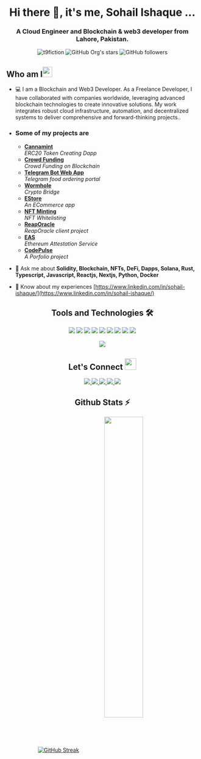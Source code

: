 <h1 align="center">Hi there 👋, it's me, Sohail Ishaque ...</h1>

<h3 align="center">A Cloud Engineer and Blockchain & web3 developer from Lahore, Pakistan.</h3>

<div align="center">
      <img src="https://komarev.com/ghpvc/?username=t9fiction&label=Profile%20views&color=0e75b6&style=flat" alt="t9fiction" />
      <img alt="GitHub Org's stars" src="https://img.shields.io/github/stars/t9fiction?style=social"> 
      <img alt="GitHub followers" src="https://img.shields.io/github/followers/t9fiction?style=social">
</div>

<h2 align="left">Who am I<img src="https://media.giphy.com/media/pDh3IDoUswmZrqdRip/giphy.gif" height="27px" width="25px"></h2>

- 💻 I am a Blockchain and Web3 Developer. As a Freelance Developer, I have collaborated with companies worldwide, leveraging advanced blockchain technologies to create innovative solutions. My work integrates robust cloud infrastructure, automation, and decentralized systems to deliver comprehensive and forward-thinking projects..

- <h3>Some of my projects are</h3>
      <ul>
        <li><a href="https://cannamint.app/"><b>Cannamint</b></a><br/><i>ERC20 Token Creating Dapp</i></li>
        <li><a href="https://crowdfunding-eight-zeta.vercel.app/"><b>Crowd Funding</b></a><br/><i>Crowd Funding on Blockchain</i></li>
        <li><a href="https://t.me/burger22zone_bot/burger"><b>Telegram Bot Web App</b></a><br/><i>Telegram food ordering portal</i></li>
        <li><a href="https://wormhole-test.vercel.app/"><b>Wormhole</b></a><br/><i>Crypto Bridge</i></li>
        <li><a href="https://estore-five-xi.vercel.app/"><b>EStore</b></a><br/><i>An ECommerce app</i></li>
        <li><a href="https://whitelisting-app.vercel.app/"><b>NFT Minting</b></a><br/><i>NFT Whitelisting</i></li>
        <li><a href="https://reap-testapp.vercel.app/"><b>ReapOracle</b></a><br/><i>ReapOracle client project</i></li>
        <li><a href="https://webapp-six-pi.vercel.app/"><b>EAS</b></a><br/><i>Ethereum Attestation Service</i></li>
        <li><a href="https://codepulse360.vercel.app/"><b>CodePulse</b></a><br/><i>A Porfolio project</i></li>
      </ul>

- 💬 Ask me about **Solidity, Blockchain, NFTs, DeFi, Dapps, Solana, Rust, Typescript, Javascript, Reactjs, Nextjs, Python, Docker**
- 📄 Know about my experiences [https://www.linkedin.com/in/sohail-ishaque/](https://www.linkedin.com/in/sohail-ishaque/)

<h2 align="center">Tools and Technologies 🛠</h2>
<div align="center">
  <img src="https://img.shields.io/badge/Blockchain-121D33?style=for-the-badge&logo=blockchain&logoColor=white" />
  <img src="https://img.shields.io/badge/Solidity-363636?style=for-the-badge&logo=solidity&logoColor=white" />
  <img src="https://img.shields.io/badge/Rust-000000?style=for-the-badge&logo=rust&logoColor=white" />
  <img src="https://img.shields.io/badge/Docker-2496ED?style=for-the-badge&logo=docker&logoColor=white" />
  <img src="https://img.shields.io/badge/Python-3776AB?style=for-the-badge&logo=python&logoColor=white" />
  <img src="https://img.shields.io/badge/Next.js-000000?style=for-the-badge&logo=nextdotjs&logoColor=white" />
  <img src="https://img.shields.io/badge/TypeScript-007ACC?style=for-the-badge&logo=typescript&logoColor=white" />
  <img src="https://img.shields.io/badge/React-20232A?style=for-the-badge&logo=react&logoColor=61DAFB" />
  <img src="https://img.shields.io/badge/Amazon_AWS-FF9900?style=for-the-badge&logo=amazonaws&logoColor=white" />
<br>
<br>
  <img align="center" src="https://github-readme-stats.vercel.app/api/top-langs/?username=t9fiction&theme=dark&layout=compact&langs_count=20&hide_title=true"/>
</div>

<h2 align="center"> Let's Connect <img src="https://media.giphy.com/media/jOz35yxbuhvVQDKrce/giphy.gif" height="30px" width="30px"></h2>

<div align="center">
      <a href="https://www.linkedin.com/in/sohail-ishaque/">
            <img src="https://img.shields.io/badge/LinkedIn-0077B5?style=for-the-badge&logo=linkedin&logoColor=white">
      </a>
      <a href="https://www.fiverr.com/a4illusionist">
        <img src="https://img.shields.io/badge/Fiverr-1DBF73?style=for-the-badge&logo=fiverr&logoColor=white">
      </a>
      <a href="https://www.upwork.com/freelancers/~01b632a81a9fd6f2d2">
        <img src="https://img.shields.io/badge/UpWork-6FDA44?style=for-the-badge&logo=Upwork&logoColor=white">
      </a>
      <a href="https://github.com/t9fiction">
        <img src="https://img.shields.io/badge/GitHub-100000?style=for-the-badge&logo=github&logoColor=white">
      </a>
      <a href="mailto:sohail.sohailishaq@gmail.com">
        <img src="https://img.shields.io/badge/Gmail-D14836?style=for-the-badge&logo=gmail&logoColor=white">
      </a>
</div>

<!-- Github Stats Section -->
<h2 align="center">Github Stats ⚡</h2>
<p align=center>
  <div align=center>
      <a href="https://git.io/streak-stats"><img src="https://github-readme-streak-stats.herokuapp.com?user=t9fiction&theme=merko" alt="GitHub Streak" /></a>
      <img align="center" width="45%" src="https://github-readme-stats.vercel.app/api?username=t9fiction&show_icons=true&theme=react&border_color=61dafb&hide_border=true" />
  </div>
</p>
